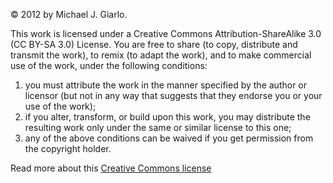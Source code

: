 © 2012 by Michael J. Giarlo.

This work is licensed under a Creative Commons Attribution-ShareAlike
3.0 (CC BY-SA 3.0) License. You are free to share (to copy, distribute
and transmit the work), to remix (to adapt the work), and to make
commercial use of the work, under the following conditions:

1. you must attribute the work in the manner specified by the author or licensor (but not in any way that suggests that they endorse you or your use of the work);
1. if you alter, transform, or build upon this work, you may distribute the resulting work only under the same or similar license to this one;
1. any of the above conditions can be waived if you get permission from the copyright holder.

Read more about this [Creative Commons license](http://creativecommons.org/licenses/by-sa/3.0/)
